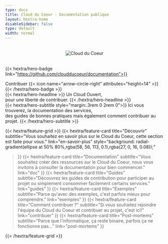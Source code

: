 ```yaml
---
type: docs
title: Cloud du Coeur - Documentation publique
layout: hextra-home
disableSidebar: false
type: default
width: normal
---
```

<div style="display: flex; justify-content: center; align-items: center; margin-top: 2rem; margin-bottom: 2rem;">
  <img src="img/logo.png" alt="Cloud du Coeur" style="max-width: 400px; height: auto;">
</div>

{{< hextra/hero-badge link="https://github.com/cloudducoeur/documentation">}}
  <div class="hx-w-2 hx-h-2 hx-rounded-full hx-bg-primary-400"></div>
  Contribuer
  {{< icon name="arrow-circle-right" attributes="height=14" >}}
{{< /hextra/hero-badge >}}

<div class="hx-mt-6 hx-mb-6">
{{< hextra/hero-headline >}}
  Un Cloud Ouvert,<br>
  pour une liberté de contribuer.
{{< /hextra/hero-headline >}}
</div>

<div class="hx-mb-12">
{{< hextra/hero-subtitle style="margin:.3rem 0 2rem 0">}}
  Ici vous trouverez, la documentation des services,<br>
  des guides de bonnes pratiques mais également comment contribuer au projet.
{{< /hextra/hero-subtitle >}}
</div>

<div class="hx-mt-6"></div>

{{< hextra/feature-grid >}}
  {{< hextra/feature-card
    title="Découvrir"
    subtitle="Vous souhaitez en savoir plus sur le Cloud du Coeur, cette section est faite pour vous."
    link="en-savoir-plus"
    style="background: radial-gradient(ellipse at 50% 80%,rgba(58, 56, 113, 0.1),rgba(27, 0, 16, 0.08));"
  >}}
  {{< hextra/feature-card
    title="Documentation"
    subtitle="Vous souhaitez créer des ressources sur le Cloud du Coeur, nous vous invitons à consulter la documentation pour bien commencer."
    link="doc"
  >}}
  {{< hextra/feature-card
    title="Guides"
    subtitle="Découvrez les guides de contribution pour participer au projet ou simplement consommer facilement certains services."
    link="guides"
  >}}
  {{< hextra/feature-card
    title="Exemples"
    subtitle="Parce qu'avec des exemples, c'est parfois mieux pour comprendre."
    link="exemples"
  >}}
  {{< hextra/feature-card
    title="Comment contribuer ?"
    subtitle="Si vous souhaitez rejoindre l'équipe du Cloud du Coeur et contribuer au projet, c'est ici!"
    link="contribuer"
  >}}
  {{< hextra/feature-card
    title="Post-mortems"
    subtitle="Parce que l'informatique, ça reste binaire, parfois ça ne fonctionne pas..."
    link="post-mortems"
  >}}
  
{{< /hextra/feature-grid >}}
